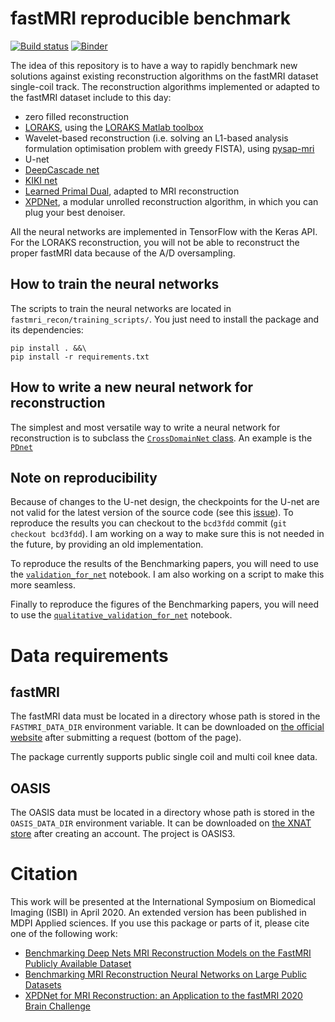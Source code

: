 # fastMRI reproducible benchmark

[![Build status](https://travis-ci.com/zaccharieramzi/fastmri-reproducible-benchmark.svg?branch=master)](https://travis-ci.org/zaccharieramzi/fastmri-reproducible-benchmark)
[![Binder](https://mybinder.org/badge_logo.svg)](https://mybinder.org/v2/gh/zaccharieramzi/fastmri-reproducible-benchmark/master)

The idea of this repository is to have a way to rapidly benchmark new solutions against existing reconstruction algorithms on the fastMRI dataset single-coil track.
The reconstruction algorithms implemented or adapted to the fastMRI dataset include to this day:
- zero filled reconstruction
- [LORAKS](https://www.ncbi.nlm.nih.gov/pubmed/24595341), using the [LORAKS Matlab toolbox](https://mr.usc.edu/download/LORAKS2/)
- Wavelet-based reconstruction (i.e. solving an L1-based analysis formulation optimisation problem with greedy FISTA), using [pysap-mri](https://github.com/CEA-COSMIC/pysap-mri)
- U-net
- [DeepCascade net](https://arxiv.org/abs/1704.02422)
- [KIKI net](https://www.ncbi.nlm.nih.gov/pubmed/29624729)
- [Learned Primal Dual](https://arxiv.org/abs/1707.06474), adapted to MRI reconstruction
- [XPDNet](https://arxiv.org/abs/2010.07290), a modular unrolled reconstruction algorithm, in which you can plug your best denoiser.

All the neural networks are implemented in TensorFlow with the Keras API.
For the LORAKS reconstruction, you will not be able to reconstruct the proper fastMRI data because of the A/D oversampling.


## How to train the neural networks
The scripts to train the neural networks are located in `fastmri_recon/training_scripts/`.
You just need to install the package and its dependencies:
```
pip install . &&\
pip install -r requirements.txt
```


## How to write a new neural network for reconstruction
The simplest and most versatile way to write a neural network for reconstruction is to subclass the [`CrossDomainNet` class](fastmri_recon/models/subclassed_models/cross_domain.py).
An example is the [`PDnet`](fastmri_recon/models/subclassed_models/pdnet.py)

## Note on reproducibility
Because of changes to the U-net design, the checkpoints for the U-net are not valid for the latest version of the source code (see this [issue](https://github.com/zaccharieramzi/fastmri-reproducible-benchmark/issues/104)).
To reproduce the results you can checkout to the `bcd3fdd` commit (`git checkout bcd3fdd`).
I am working on a way to make sure this is not needed in the future, by providing an old implementation.

To reproduce the results of the Benchmarking papers, you will need to use the [`validation_for_net`](https://github.com/zaccharieramzi/fastmri-reproducible-benchmark/blob/master/experiments/validation_for_net.ipynb) notebook.
I am also working on a script to make this more seamless.

Finally to reproduce the figures of the Benchmarking papers, you will need to use the [`qualitative_validation_for_net`](https://github.com/zaccharieramzi/fastmri-reproducible-benchmark/blob/master/experiments/qualitative_validation_for_net.ipynb) notebook.

# Data requirements

## fastMRI

The fastMRI data must be located in a directory whose path is stored in the `FASTMRI_DATA_DIR` environment variable.
It can be downloaded on [the official website](https://fastmri.med.nyu.edu/) after submitting a request (bottom of the page).

The package currently supports public single coil and multi coil knee data.

## OASIS

The OASIS data must be located in a directory whose path is stored in the `OASIS_DATA_DIR` environment variable.
It can be downloaded on [the XNAT store](https://central.xnat.org/app/template/Index.vm) after creating an account.
The project is OASIS3.


# Citation
This work will be presented at the International Symposium on Biomedical Imaging (ISBI) in April 2020.
An extended version has been published in MDPI Applied sciences.
If you use this package or parts of it, please cite one of the following work:
- [Benchmarking Deep Nets MRI Reconstruction Models on the FastMRI Publicly Available Dataset](https://hal.inria.fr/hal-02436223)
- [Benchmarking MRI Reconstruction Neural Networks on Large Public Datasets](https://www.mdpi.com/2076-3417/10/5/1816)
- [XPDNet for MRI Reconstruction: an Application to the fastMRI 2020 Brain Challenge](https://arxiv.org/abs/2010.07290)
